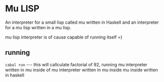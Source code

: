 # Mu LISP


An interpreter for a small lisp called mu written in Haskell and
an interpreter for a mu lisp written in a mu lisp.

mu lisp interpreter is of cause capable of running itself =)

## running

`cabal run` --- this will callculate factorial of 92, running mu interpreter written
in mu inside of mu interpreter written in mu inside mu inside written in haskell
